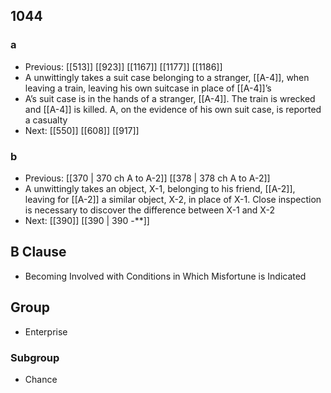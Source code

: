## 1044
### a
- Previous: [[513]] [[923]] [[1167]] [[1177]] [[1186]] 
- A unwittingly takes a suit case belonging to a stranger, [[A-4]], when leaving a train, leaving his own suitcase in place of [[A-4]]’s
- A’s suit case is in the hands of a stranger, [[A-4]]. The train is wrecked and [[A-4]] is killed. A, on the evidence of his own suit case, is reported a casualty
- Next: [[550]] [[608]] [[917]] 

### b
- Previous: [[370 | 370 ch A to A-2]] [[378 | 378 ch A to A-2]] 
- A unwittingly takes an object, X-1, belonging to his friend, [[A-2]], leaving for [[A-2]] a similar object, X-2, in place of X-1. Close inspection is necessary to discover the difference between X-1 and X-2
- Next: [[390]] [[390 | 390 -**]] 

## B Clause
- Becoming Involved with Conditions in Which Misfortune is Indicated

## Group
- Enterprise

### Subgroup
- Chance

